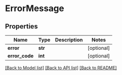 # ErrorMessage

## Properties
Name | Type | Description | Notes
------------ | ------------- | ------------- | -------------
**error** | **str** |  | [optional] 
**error_code** | **int** |  | [optional] 

[[Back to Model list]](../README.md#documentation-for-models) [[Back to API list]](../README.md#documentation-for-api-endpoints) [[Back to README]](../README.md)



